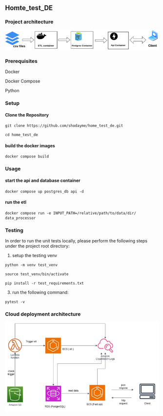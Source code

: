 ## Homte_test_DE

### Project architecture
![](diagrams/project_architecture.png)
### Prerequisites
Docker

Docker Compose

Python
### Setup
#### Clone the Repository
```
git clone https://github.com/shodayme/home_test_de.git
```

```
cd home_test_de
```
#### build the docker images
```
docker compose build
```

### Usage
#### start the api and database container
```
docker compose up postgres_db api -d
```
#### run the etl
```
docker compose run -e INPUT_PATH=/relative/path/to/data/dir/ data_processor
```
### Testing
In order to run the unit tests locally, please perform the following steps under the project root directory:
1. setup the testing venv

```
python -m venv test_venv
```

```
source test_venv/bin/activate
```

```
pip install -r test_requirements.txt
```

3. run the following command:

```
pytest -v
```
### Cloud deployment architecture
![](diagrams/aws_diagram.png)
